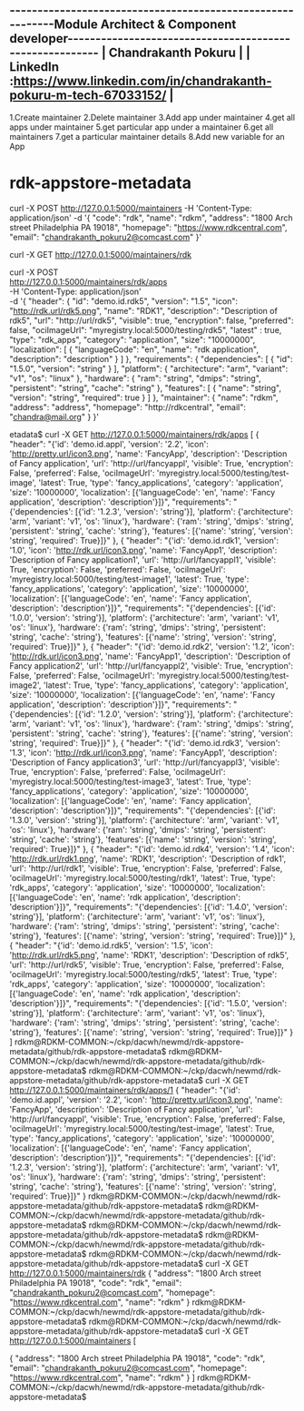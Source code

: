 
 -----------------------------------------------------------Module Architect & Component developer--------------------------------------------------------
|                                                               Chandrakanth Pokuru                                                                       |
|                                            LinkedIn :https://www.linkedin.com/in/chandrakanth-pokuru-m-tech-67033152/                                   |
 ---------------------------------------------------------------------------------------------------------------------------------------------------------

1.Create maintainer
2.Delete maintainer
3.Add app under maintainer
4.get all apps under maintainer
5.get particular app under a maintainer
6.get all maintainers
7.get a particular maintainer details
8.Add new variable for an App 


# rdk-appstore-metadata
curl -X POST   http://127.0.0.1:5000/maintainers   -H 'Content-Type: application/json'   -d '{
          "code": "rdk",
           "name": "rdkm",
           "address": "1800 Arch street Philadelphia PA 19018",
          "homepage": "https://www.rdkcentral.com",
          "email": "chandrakanth_pokuru2@comcast.com"
     }'


 curl -X GET   http://127.0.0.1:5000/maintainers/rdk


 curl -X POST \
  http://127.0.0.1:5000/maintainers/rdk/apps \
  -H 'Content-Type: application/json' \
  -d '{
        "header": {
            "id": "demo.id.rdk5",
            "version": "1.5",
            "icon": "http://rdk.url/rdk5.png",
            "name": "RDK1",
            "description": "Description of rdk5",
            "url": "http://url/rdk5",
            "visible": true,
            "encryption": false,
            "preferred": false,
            "ociImageUrl": "myregistry.local:5000/testing/rdk5",
            "latest" : true,
            "type": "rdk_apps",
            "category": "application",
            "size": "10000000",
            "localization": [
                {
                    "languageCode": "en",
                    "name": "rdk application",
                    "description": "description"
                }
            ]
        },
        "requirements": {
            "dependencies": [
                {
                    "id": "1.5.0",
                    "version": "string"
                }
            ],
            "platform": {
                "architecture": "arm",
                "variant": "v1",
                "os": "linux"
            },
            "hardware": {
                "ram": "string",
                "dmips": "string",
                "persistent": "string",
                "cache": "string"
            },
            "features": [
                {
                    "name": "string",
                    "version": "string",
                    "required": true
                }
            ]
        },
        "maintainer": {
            "name": "rdkm",
            "address": "address",
            "homepage": "http://rdkcentral",
            "email": "chandra@mail.org"
        }
    }'



etadata$ curl -X GET   http://127.0.0.1:5000/maintainers/rdk/apps
[
  {
    "header": "{'id': 'demo.id.appl', 'version': '2.2', 'icon': 'http://pretty.url/icon3.png', 'name': 'FancyApp', 'description': 'Description of Fancy application', 'url': 'http://url/fancyappl', 'visible': True, 'encryption': False, 'preferred': False, 'ociImageUrl': 'myregistry.local:5000/testing/test-image', 'latest': True, 'type': 'fancy_applications', 'category': 'application', 'size': '10000000', 'localization': [{'languageCode': 'en', 'name': 'Fancy application', 'description': 'description'}]}",
    "requirements": "{'dependencies': [{'id': '1.2.3', 'version': 'string'}], 'platform': {'architecture': 'arm', 'variant': 'v1', 'os': 'linux'}, 'hardware': {'ram': 'string', 'dmips': 'string', 'persistent': 'string', 'cache': 'string'}, 'features': [{'name': 'string', 'version': 'string', 'required': True}]}"
  },
  {
    "header": "{'id': 'demo.id.rdk1', 'version': '1.0', 'icon': 'http://rdk.url/icon3.png', 'name': 'FancyApp1', 'description': 'Description of Fancy application1', 'url': 'http://url/fancyappl1', 'visible': True, 'encryption': False, 'preferred': False, 'ociImageUrl': 'myregistry.local:5000/testing/test-image1', 'latest': True, 'type': 'fancy_applications', 'category': 'application', 'size': '10000000', 'localization': [{'languageCode': 'en', 'name': 'Fancy application', 'description': 'description'}]}",
    "requirements": "{'dependencies': [{'id': '1.0.0', 'version': 'string'}], 'platform': {'architecture': 'arm', 'variant': 'v1', 'os': 'linux'}, 'hardware': {'ram': 'string', 'dmips': 'string', 'persistent': 'string', 'cache': 'string'}, 'features': [{'name': 'string', 'version': 'string', 'required': True}]}"
  },
  {
    "header": "{'id': 'demo.id.rdk2', 'version': '1.2', 'icon': 'http://rdk.url/icon3.png', 'name': 'FancyApp1', 'description': 'Description of Fancy application2', 'url': 'http://url/fancyappl2', 'visible': True, 'encryption': False, 'preferred': False, 'ociImageUrl': 'myregistry.local:5000/testing/test-image2', 'latest': True, 'type': 'fancy_applications', 'category': 'application', 'size': '10000000', 'localization': [{'languageCode': 'en', 'name': 'Fancy application', 'description': 'description'}]}",
    "requirements": "{'dependencies': [{'id': '1.2.0', 'version': 'string'}], 'platform': {'architecture': 'arm', 'variant': 'v1', 'os': 'linux'}, 'hardware': {'ram': 'string', 'dmips': 'string', 'persistent': 'string', 'cache': 'string'}, 'features': [{'name': 'string', 'version': 'string', 'required': True}]}"
  },
  {
    "header": "{'id': 'demo.id.rdk3', 'version': '1.3', 'icon': 'http://rdk.url/icon3.png', 'name': 'FancyApp1', 'description': 'Description of Fancy application3', 'url': 'http://url/fancyappl3', 'visible': True, 'encryption': False, 'preferred': False, 'ociImageUrl': 'myregistry.local:5000/testing/test-image3', 'latest': True, 'type': 'fancy_applications', 'category': 'application', 'size': '10000000', 'localization': [{'languageCode': 'en', 'name': 'Fancy application', 'description': 'description'}]}",
    "requirements": "{'dependencies': [{'id': '1.3.0', 'version': 'string'}], 'platform': {'architecture': 'arm', 'variant': 'v1', 'os': 'linux'}, 'hardware': {'ram': 'string', 'dmips': 'string', 'persistent': 'string', 'cache': 'string'}, 'features': [{'name': 'string', 'version': 'string', 'required': True}]}"
  },
  {
    "header": "{'id': 'demo.id.rdk4', 'version': '1.4', 'icon': 'http://rdk.url/rdk1.png', 'name': 'RDK1', 'description': 'Description of rdk1', 'url': 'http://url/rdk1', 'visible': True, 'encryption': False, 'preferred': False, 'ociImageUrl': 'myregistry.local:5000/testing/rdk1', 'latest': True, 'type': 'rdk_apps', 'category': 'application', 'size': '10000000', 'localization': [{'languageCode': 'en', 'name': 'rdk application', 'description': 'description'}]}",
    "requirements": "{'dependencies': [{'id': '1.4.0', 'version': 'string'}], 'platform': {'architecture': 'arm', 'variant': 'v1', 'os': 'linux'}, 'hardware': {'ram': 'string', 'dmips': 'string', 'persistent': 'string', 'cache': 'string'}, 'features': [{'name': 'string', 'version': 'string', 'required': True}]}"
  },
  {
    "header": "{'id': 'demo.id.rdk5', 'version': '1.5', 'icon': 'http://rdk.url/rdk5.png', 'name': 'RDK1', 'description': 'Description of rdk5', 'url': 'http://url/rdk5', 'visible': True, 'encryption': False, 'preferred': False, 'ociImageUrl': 'myregistry.local:5000/testing/rdk5', 'latest': True, 'type': 'rdk_apps', 'category': 'application', 'size': '10000000', 'localization': [{'languageCode': 'en', 'name': 'rdk application', 'description': 'description'}]}",
    "requirements": "{'dependencies': [{'id': '1.5.0', 'version': 'string'}], 'platform': {'architecture': 'arm', 'variant': 'v1', 'os': 'linux'}, 'hardware': {'ram': 'string', 'dmips': 'string', 'persistent': 'string', 'cache': 'string'}, 'features': [{'name': 'string', 'version': 'string', 'required': True}]}"
  }
]
rdkm@RDKM-COMMON:~/ckp/dacwh/newmd/rdk-appstore-metadata/github/rdk-appstore-metadata$ 
rdkm@RDKM-COMMON:~/ckp/dacwh/newmd/rdk-appstore-metadata/github/rdk-appstore-metadata$ 
rdkm@RDKM-COMMON:~/ckp/dacwh/newmd/rdk-appstore-metadata/github/rdk-appstore-metadata$ curl -X GET   http://127.0.0.1:5000/maintainers/rdk/apps/1
{
  "header": "{'id': 'demo.id.appl', 'version': '2.2', 'icon': 'http://pretty.url/icon3.png', 'name': 'FancyApp', 'description': 'Description of Fancy application', 'url': 'http://url/fancyappl', 'visible': True, 'encryption': False, 'preferred': False, 'ociImageUrl': 'myregistry.local:5000/testing/test-image', 'latest': True, 'type': 'fancy_applications', 'category': 'application', 'size': '10000000', 'localization': [{'languageCode': 'en', 'name': 'Fancy application', 'description': 'description'}]}",
  "requirements": "{'dependencies': [{'id': '1.2.3', 'version': 'string'}], 'platform': {'architecture': 'arm', 'variant': 'v1', 'os': 'linux'}, 'hardware': {'ram': 'string', 'dmips': 'string', 'persistent': 'string', 'cache': 'string'}, 'features': [{'name': 'string', 'version': 'string', 'required': True}]}"
}
rdkm@RDKM-COMMON:~/ckp/dacwh/newmd/rdk-appstore-metadata/github/rdk-appstore-metadata$ 
rdkm@RDKM-COMMON:~/ckp/dacwh/newmd/rdk-appstore-metadata/github/rdk-appstore-metadata$ 
rdkm@RDKM-COMMON:~/ckp/dacwh/newmd/rdk-appstore-metadata/github/rdk-appstore-metadata$ 
rdkm@RDKM-COMMON:~/ckp/dacwh/newmd/rdk-appstore-metadata/github/rdk-appstore-metadata$ 
rdkm@RDKM-COMMON:~/ckp/dacwh/newmd/rdk-appstore-metadata/github/rdk-appstore-metadata$ curl -X GET   http://127.0.0.1:5000/maintainers/rdk
{
  "address": "1800 Arch street Philadelphia PA 19018",
  "code": "rdk",
  "email": "chandrakanth_pokuru2@comcast.com",
  "homepage": "https://www.rdkcentral.com",
  "name": "rdkm"
}
rdkm@RDKM-COMMON:~/ckp/dacwh/newmd/rdk-appstore-metadata/github/rdk-appstore-metadata$ 
rdkm@RDKM-COMMON:~/ckp/dacwh/newmd/rdk-appstore-metadata/github/rdk-appstore-metadata$ curl -X GET   http://127.0.0.1:5000/maintainers
[
  
  {
    "address": "1800 Arch street Philadelphia PA 19018",
    "code": "rdk",
    "email": "chandrakanth_pokuru2@comcast.com",
    "homepage": "https://www.rdkcentral.com",
    "name": "rdkm"
  }
]
rdkm@RDKM-COMMON:~/ckp/dacwh/newmd/rdk-appstore-metadata/github/rdk-appstore-metadata$ 

 
